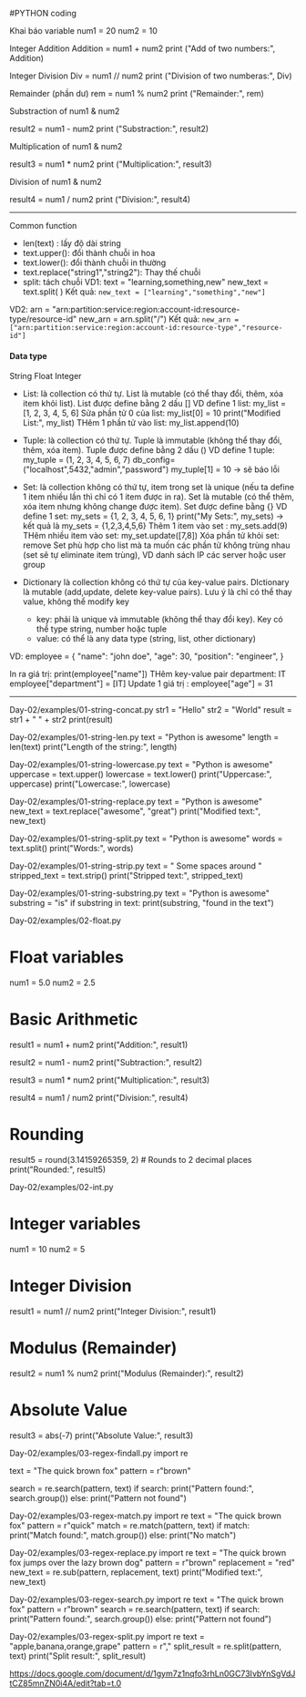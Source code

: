 #PYTHON coding

Khai báo variable
num1 = 20
num2 = 10

Integer Addition
Addition = num1 + num2
print ("Add of two numbers:", Addition)

Integer Division
Div = num1 // num2
print ("Division of two numberas:", Div)

Remainder (phần dư)
rem = num1 % num2
print ("Remainder:", rem)

Substraction of num1 & num2

result2 = num1 - num2
print ("Substraction:", result2)

Multiplication of num1 & num2

result3 = num1 * num2
print ("Multiplication:", result3)



Division of num1 & num2

result4 = num1 / num2
print ("Division:", result4)


---
Common function

- len(text) : lấy độ dài string
- text.upper(): đổi thành chuỗi in hoa
- text.lower(): đổi thành chuỗi in thường
- text.replace("string1","string2"): Thay thế chuỗi
- split: tách chuỗi
VD1:
text = "learning,something,new"
new_text = text.split( )
Kết quả: `new_text = ["learning","something","new"]`

VD2:
arn = "arn:partition:service:region:account-id:resource-type/resource-id"
new_arn = arn.split("/")
Kết quả: `new_arn = ["arn:partition:service:region:account-id:resource-type","resource-id"]`





#### Data type
String
Float
Integer

- List: là collection có thứ tự. List là mutable (có thể thay đổi, thêm, xóa item khỏi list). List được define bằng 2 dấu []
VD define 1 list: my_list = [1, 2, 3, 4, 5, 6]
Sửa phần tử 0 của list: my_list[0] = 10 
print("Modified List:", my_list)
THêm 1 phần tử vào list: my_list.append(10)

- Tuple: là collection có thứ tự. Tuple là immutable (không thể thay đổi, thêm, xóa item). Tuple được define bằng 2 dấu ()
VD define 1 tuple: my_tuple = (1, 2, 3, 4, 5, 6, 7)
db_config=("localhost",5432,"admin","password")
my_tuple[1] = 10 -> sẽ báo lỗi

- Set: là collection không có thứ tự, item trong set là unique (nếu ta define 1 item nhiều lần thì chỉ có 1 item được in ra). Set là mutable (có thể thêm, xóa item nhưng không change được item). Set được define bằng {}
VD define 1 set: my_sets = {1, 2, 3, 4, 5, 6, 1}
print("My Sets:", my_sets) -> kết quả là my_sets = {1,2,3,4,5,6}
Thêm 1 item vào set : my_sets.add(9)
THêm nhiều item vào set: my_set.update([7,8])
Xóa phần tử khỏi set: remove
Set phù hợp cho list mà ta muốn các phần tử không trùng nhau (set sẽ tự eliminate item trùng), VD danh sách IP các server hoặc user group

- Dictionary là collection không có thứ tự của key-value pairs. DIctionary là mutable (add,update, delete key-value pairs). Lưu ý là chỉ có thể thay value, không thể modify key
  - key: phải là unique và immutable (không thể thay đổi key). Key có thể type string, number hoặc tuple
  - value: có thể là any data type (string, list, other dictionary)
 
VD:
employee = {
  "name": "john doe",
  "age": 30,
  "position": "engineer",
}

In ra giá trị:
print(employee["name"]) 
THêm key-value pair department: IT
employee["department"] = [IT]
Update 1 giá trị :
employee["age"] = 31

---



Day-02/examples/01-string-concat.py
str1 = "Hello"
str2 = "World"
result = str1 + " " + str2
print(result)

Day-02/examples/01-string-len.py
text = "Python is awesome"
length = len(text)
print("Length of the string:", length)

Day-02/examples/01-string-lowercase.py
text = "Python is awesome"
uppercase = text.upper()
lowercase = text.lower()
print("Uppercase:", uppercase)
print("Lowercase:", lowercase)

Day-02/examples/01-string-replace.py
text = "Python is awesome"
new_text = text.replace("awesome", "great")
print("Modified text:", new_text)

Day-02/examples/01-string-split.py
text = "Python is awesome"
words = text.split()
print("Words:", words)

Day-02/examples/01-string-strip.py
text = "   Some spaces around   "
stripped_text = text.strip()
print("Stripped text:", stripped_text)

Day-02/examples/01-string-substring.py
text = "Python is awesome"
substring = "is"
if substring in text:
    print(substring, "found in the text")
	
Day-02/examples/02-float.py
# Float variables
num1 = 5.0
num2 = 2.5

# Basic Arithmetic
result1 = num1 + num2
print("Addition:", result1)

result2 = num1 - num2
print("Subtraction:", result2)

result3 = num1 * num2
print("Multiplication:", result3)

result4 = num1 / num2
print("Division:", result4)

# Rounding
result5 = round(3.14159265359, 2)  # Rounds to 2 decimal places
print("Rounded:", result5)

Day-02/examples/02-int.py
# Integer variables
num1 = 10
num2 = 5

# Integer Division
result1 = num1 // num2
print("Integer Division:", result1)

# Modulus (Remainder)
result2 = num1 % num2
print("Modulus (Remainder):", result2)

# Absolute Value
result3 = abs(-7)
print("Absolute Value:", result3)

Day-02/examples/03-regex-findall.py
import re

text = "The quick brown fox"
pattern = r"brown"

search = re.search(pattern, text)
if search:
    print("Pattern found:", search.group())
else:
    print("Pattern not found")
	
Day-02/examples/03-regex-match.py
import re
text = "The quick brown fox"
pattern = r"quick"
match = re.match(pattern, text)
if match:
    print("Match found:", match.group())
else:
    print("No match")
	
Day-02/examples/03-regex-replace.py
import re
text = "The quick brown fox jumps over the lazy brown dog"
pattern = r"brown"
replacement = "red"
new_text = re.sub(pattern, replacement, text)
print("Modified text:", new_text)

Day-02/examples/03-regex-search.py
import re
text = "The quick brown fox"
pattern = r"brown"
search = re.search(pattern, text)
if search:
    print("Pattern found:", search.group())
else:
    print("Pattern not found")
	
Day-02/examples/03-regex-split.py
import re
text = "apple,banana,orange,grape"
pattern = r","
split_result = re.split(pattern, text)
print("Split result:", split_result)



https://docs.google.com/document/d/1gym7z1nqfo3rhLn0GC73IvbYnSgVdJtCZ85mnZN0i4A/edit?tab=t.0
